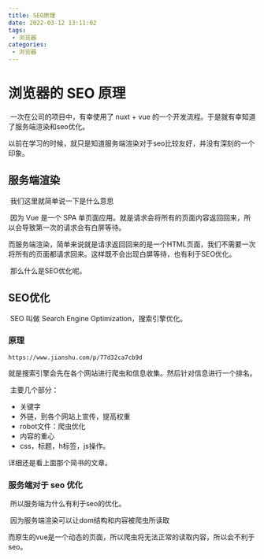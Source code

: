 ```yaml
---
title: SEO原理
date: 2022-03-12 13:11:02
tags:
 - 浏览器
categories:
 - 浏览器
---
```




#  浏览器的 SEO 原理

​		一次在公司的项目中，有幸使用了 nuxt + vue 的一个开发流程。于是就有幸知道了服务端渲染和seo优化。

​		以前在学习的时候，就只是知道服务端渲染对于seo比较友好，并没有深刻的一个印象。



## 服务端渲染

​		我们这里就简单说一下是什么意思

​		因为 Vue 是一个 SPA 单页面应用。就是请求会将所有的页面内容返回回来，所以会导致第一次的请求会有白屏等待。

​		而服务端渲染，简单来说就是请求返回回来的是一个HTML页面，我们不需要一次将所有的页面都请求回来。这样既不会出现白屏等待，也有利于SEO优化。

​		那么什么是SEO优化呢。



## SEO优化

​		SEO 叫做 Search Engine Optimization，搜索引擎优化。

### 原理

```
https://www.jianshu.com/p/77d32ca7cb9d
```

​		就是搜索引擎会先在各个网站进行爬虫和信息收集。然后针对信息进行一个排名。

​		主要几个部分：

* 关键字
* 外链，到各个网站上宣传，提高权重
* robot文件：爬虫优化
* 内容的重心
* css，标题，h标签，js操作。

详细还是看上面那个简书的文章。



### 服务端对于 seo 优化

​		所以服务端为什么有利于seo的优化。

​		因为服务端渲染可以让dom结构和内容被爬虫所读取

​		而原生的vue是一个动态的页面，所以爬虫将无法正常的读取内容，所以会不利于seo。

